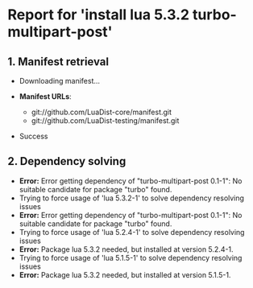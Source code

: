 # Report for 'install lua 5.3.2 turbo-multipart-post'


## 1. Manifest retrieval

- Downloading manifest...

- **Manifest URLs**:
    - git://github.com/LuaDist-core/manifest.git
    - git://github.com/LuaDist-testing/manifest.git
- Success

## 2. Dependency solving

- **Error:** Error getting dependency of "turbo-multipart-post 0.1-1": No suitable candidate for package "turbo" found.
- Trying to force usage of 'lua 5.3.2-1' to solve dependency resolving issues
- **Error:** Error getting dependency of "turbo-multipart-post 0.1-1": No suitable candidate for package "turbo" found.
- Trying to force usage of 'lua 5.2.4-1' to solve dependency resolving issues
- **Error:** Package lua 5.3.2 needed, but installed at version 5.2.4-1.
- Trying to force usage of 'lua 5.1.5-1' to solve dependency resolving issues
- **Error:** Package lua 5.3.2 needed, but installed at version 5.1.5-1.
